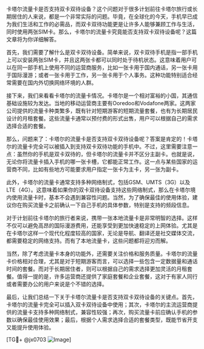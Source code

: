 卡塔尔流量卡是否支持双卡双待设备？这个问题对于很多计划前往卡塔尔旅行或长期居住的人来说，都是一个非常实际的问题。毕竟，在全球化的今天，手机早已成为我们生活和工作的必需品，而双卡双待功能更是让许多人能够兼顾工作与生活，同时使用两张SIM卡。那么，卡塔尔的流量卡究竟能否支持双卡双待设备呢？这篇文章将为你详细解答。

首先，我们需要了解什么是双卡双待设备。简单来说，双卡双待手机是指一部手机上可以安装两张SIM卡，并且这两张卡都可以同时处于待机状态。这意味着用户可以在同一部手机上使用不同的运营商服务，比如一张卡用于国内通话，另一张卡用于国际漫游；或者一张卡用于工作，另一张卡用于个人事务。这种功能特别适合经常需要在国内外切换网络环境的人群。

接下来，我们来看看卡塔尔的流量卡情况。卡塔尔是一个相对富裕的小国，其通信基础设施较为发达。当地的移动运营商主要有Ooredoo和Vodafone两家。这两家公司提供的流量卡种类繁多，既有针对短期游客的短期流量套餐，也有为长期居民设计的月租套餐。这些流量卡通常以预付费的形式出售，用户可以根据自己的需求选择合适的套餐。

那么，问题来了：卡塔尔的流量卡是否支持双卡双待设备呢？答案是肯定的！卡塔尔的流量卡完全可以被插入到支持双卡双待功能的手机中。不过，这里需要注意一点：虽然你的手机是双卡双待的，但卡塔尔的流量卡并不区分主副卡。也就是说，无论你将流量卡插入手机的哪一张卡槽，它都能正常工作。这一点与某些国家的运营商不同，比如有些地方可能要求用户指定一张卡为主卡，另一张为副卡。

此外，卡塔尔的流量卡通常支持多种网络制式，包括GSM、UMTS（3G）以及LTE（4G）。这意味着如果你的双卡双待设备支持这些网络制式，那么在卡塔尔境内使用流量卡时，基本不会遇到兼容性问题。当然，为了确保最佳的使用体验，建议你在购买流量卡之前确认一下自己手机的具体参数，特别是支持的频段信息。

对于计划前往卡塔尔的旅行者来说，携带一张本地流量卡是非常明智的选择。这样不仅可以避免高昂的国际漫游费用，还能享受到更加快速稳定的上网体验。尤其是在卡塔尔这样一个现代化程度较高的国家，无论是导航、翻译还是社交媒体交流，都需要稳定的网络支持。而有了本地流量卡，这些问题都将迎刃而解。

当然，除了考虑流量卡本身的功能外，还需要关注价格和服务质量。卡塔尔的流量卡价格相对合理，尤其是对于短期游客而言，可以选择一些包含一定数据量和通话时间的套餐。而对于长期居住者，则可以根据自己的需求选择更加灵活的月租套餐。值得一提的是，许多运营商还提供了家庭套餐和企业套餐，这对于有家人同行或者需要办公的用户来说是个不错的选择。

最后，让我们总结一下关于卡塔尔流量卡是否支持双卡双待设备的关键点。首先，卡塔尔的流量卡完全可以插入双卡双待设备中使用；其次，卡塔尔的主流运营商提供的流量卡支持多种网络制式，兼容性较强；再次，购买流量卡前应确认手机的参数以确保最佳使用效果；最后，根据个人需求选择合适的套餐类型，既能节省开支又能提升使用体验。

[TG💪+ @jx0703 ![Image](https://github.com/user-attachments/assets/dbca1d08-cadb-493c-b0ec-ad6f7a83f270)]